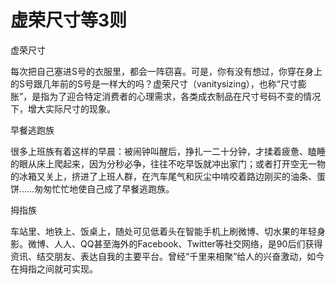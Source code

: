 # 虚荣尺寸等3则

虚荣尺寸

每次把自己塞进S号的衣服里，都会一阵窃喜。可是，你有没有想过，你穿在身上的S号跟几年前的S号是一样大的吗？虚荣尺寸（vanitysizing），也称“尺寸膨胀”，是指为了迎合特定消费者的心理需求，各类成衣制品在尺寸号码不变的情况下，增大实际尺寸的现象。

早餐逃跑族

很多上班族有着这样的早晨：被闹钟叫醒后，挣扎一二十分钟，才揉着疲惫、瞌睡的眼从床上爬起来，因为分秒必争，往往不吃早饭就冲出家门；或者打开空无一物的冰箱又关上，挤进了上班人群，在汽车尾气和灰尘中啃咬着路边刚买的油条、蛋饼……匆匆忙忙地使自己成了早餐逃跑族。

拇指族

车站里、地铁上、饭桌上，随处可见低着头在智能手机上刷微博、切水果的年轻身影。微博、人人、QQ甚至海外的Facebook、Twitter等社交网络，是90后们获得资讯、结交朋友、表达自我的主要平台。曾经“千里来相聚”给人的兴奋激动，如今在拇指之间就可实现。